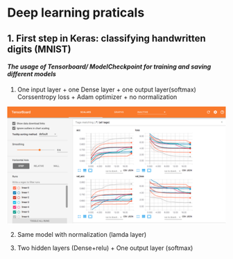 # Deep learning praticals

## 1. First step in Keras: classifying handwritten digits (MNIST)

#### *The usage of Tensorboard/ ModelCheckpoint for training and saving different models*

1. One input layer + one Dense layer + one output layer(softmax)  
 Corssentropy loss + Adam optimizer  + no normalization   

 ![Deep1](https://github.com/ftZHOU/readmePicture/blob/master/deep_1.png)

2. Same model with normalization (lamda layer)   

3. Two hidden layers (Dense+relu) + One output layer (softmax)